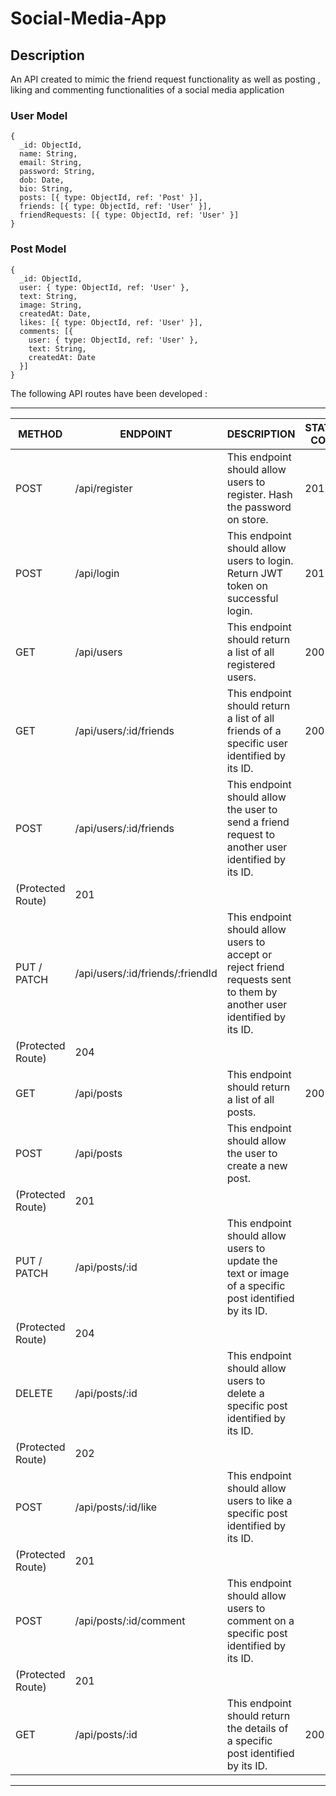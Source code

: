 # Social-Media-App

## Description 

An API created to mimic the friend request functionality as well as posting , liking and commenting functionalities of a social media application 

### **User Model**

```
{
  _id: ObjectId,
  name: String,
  email: String,
  password: String,
  dob: Date,
  bio: String,
  posts: [{ type: ObjectId, ref: 'Post' }],
  friends: [{ type: ObjectId, ref: 'User' }],
  friendRequests: [{ type: ObjectId, ref: 'User' }]
}
```

### **Post Model**

```
{
  _id: ObjectId,
  user: { type: ObjectId, ref: 'User' },
  text: String,
  image: String,
  createdAt: Date,
  likes: [{ type: ObjectId, ref: 'User' }],
  comments: [{
    user: { type: ObjectId, ref: 'User' },
    text: String,
    createdAt: Date
  }]
}
```

The following API routes have been developed :


---
| METHOD | ENDPOINT | DESCRIPTION | STATUS CODE |
| --- | --- | --- | --- |
| POST | /api/register | This endpoint should allow users to register. Hash the password on store. | 201 |
| POST | /api/login | This endpoint should allow users to login. Return JWT token on successful login. | 201 |
| GET | /api/users | This endpoint should return a list of all registered users.  | 200 |
| GET | /api/users/:id/friends | This endpoint should return a list of all friends of a specific user identified by its ID. | 200 |
| POST | /api/users/:id/friends | This endpoint should allow the user to send a friend request to another user identified by its ID.
(Protected Route) | 201 |
| PUT / PATCH | /api/users/:id/friends/:friendId | This endpoint should allow users to accept or reject friend requests sent to them by another user identified by its ID.
(Protected Route) | 204 |
| GET | /api/posts | This endpoint should return a list of all posts. | 200 |
| POST | /api/posts | This endpoint should allow the user to create a new post.
(Protected Route) | 201 |
| PUT / PATCH | /api/posts/:id | This endpoint should allow users to update the text or image of a specific post identified by its ID.
(Protected Route) | 204 |
| DELETE | /api/posts/:id | This endpoint should allow users to delete a specific post identified by its ID.
(Protected Route) | 202 |
| POST | /api/posts/:id/like | This endpoint should allow users to like a specific post identified by its ID.
(Protected Route) | 201 |
| POST | /api/posts/:id/comment | This endpoint should allow users to comment on a specific post identified by its ID.
(Protected Route) | 201 |
| GET | /api/posts/:id | This endpoint should return the details of a specific post identified by its ID. | 200 |

---

